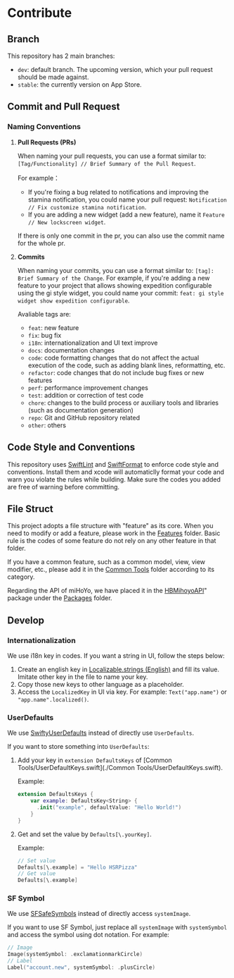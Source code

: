 # Contribute

## Branch

This repository has 2 main branches:

- `dev`: default branch. The upcoming version, which your pull request should be made against.
- `stable`: the currently version on App Store.

## Commit and Pull Request

### Naming Conventions

1. **Pull Requests (PRs)** 

   When naming your pull requests, you can use a format similar to: `[Tag/Functionality] // Brief Summary of the Pull Request`. 

   For example： 

   - If you're fixing a bug related to notifications and improving the stamina notification, you could name your pull request: `Notification // Fix customize stamina notification`. 
   - If you are adding a new widget (add a new feature), name it `Feature // New lockscreen widget`. 

   If there is only one commit in the pr, you can also use the commit name for the whole pr. 

2. **Commits** 

   When naming your commits, you can use a format similar to: `[tag]: Brief Summary of the Change`. For example, if you're adding a new feature to your project that allows showing expedition configurable using the gi style widget, you could name your commit: `feat: gi style widget show expedition configurable`. 

   Avaliable tags are: 

   - `feat`: new feature 
   - `fix`: bug fix 
   - `i18n`: internationalization and UI text improve
   - `docs`: documentation changes 
   - `code`: code formatting changes that do not affect the actual execution of the code, such as adding blank lines, reformatting, etc.
   - `refactor`: code changes that do not include bug fixes or new features 
   - `perf`: performance improvement changes 
   - `test`: addition or correction of test code 
   - `chore`: changes to the build process or auxiliary tools and libraries (such as documentation generation)
   - `repo`: Git and GitHub repository related
   - `other`: others

## Code Style and Conventions

This repository uses [SwiftLint](https://github.com/realm/SwiftLint) and [SwiftFormat](https://github.com/nicklockwood/SwiftFormat) to enforce code style and conventions. Install them and xcode will automaticlly format your code and warn you violate the rules while building. Make sure the codes you added are free of warning before committing.

## File Struct

This project adopts a file structure with "feature" as its core. When you need to modify or add a feature, please work in the [Features](Features) folder. Basic rule is the codes of some feature do not rely on any other feature in that folder.

If you have a common feature, such as a common model, view, view modifier, etc., please add it in the [Common Tools](Common) folder according to its category.

Regarding the API of miHoYo, we have placed it in the [HBMihoyoAPI](Packages/HBMihoyoAPI)" package under the [Packages](Packages) folder.

## Develop

### Internationalization

We use i18n key in codes. If you want a string in UI, follow the steps below:

1. Create an english key in [Localizable.strings (English)](./Internationalization/en.lproj/Localizable.strings) and fill its value. Imitate other key in the file to name your key.
2. Copy those new keys to other language as a placeholder.
3. Access the `LocalizedKey` in UI via key. For example: `Text("app.name")` or `"app.name".localized()`.

### UserDefaults

We use [SwiftyUserDefaults](https://github.com/sunshinejr/SwiftyUserDefaults) instead of directly use `UserDefaults`.

If you want to store something into `UserDefaults`:

1. Add your key in `extension DefaultsKeys` of [Common Tools/UserDefaultKeys.swift](./Common Tools/UserDefaultKeys.swift).

   Example:

   ```swift
   extension DefaultsKeys {
       var example: DefaultsKey<String> {
         .init("example", defaultValue: "Hello World!")
       }
   }
   ```

2. Get and set the value by `Defaults[\.yourKey]`.

   Example:

   ```swift
   // Set value
   Defaults[\.example] = "Hello HSRPizza"
   // Get value
   Defaults[\.example]
   ```

### SF Symbol

We use [SFSafeSymbols](https://github.com/SFSafeSymbols/SFSafeSymbols) instead of directly access `systemImage`.

If you want to use SF Symbol, just replace all `systemImage` with `systemSymbol` and access the symbol using dot notation. For example:

```swift
// Image
Image(systemSymbol: .exclamationmarkCircle)
// Label
Label("account.new", systemSymbol: .plusCircle)
```
